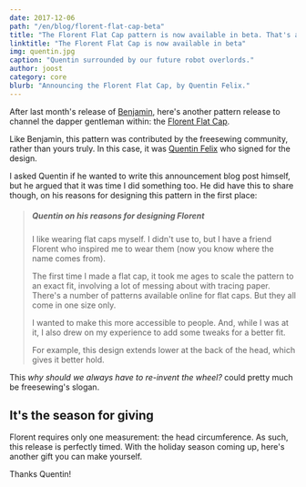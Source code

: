```yaml
---
date: 2017-12-06
path: "/en/blog/florent-flat-cap-beta"
title: "The Florent Flat Cap pattern is now available in beta. That's another gift sorted."
linktitle: "The Florent Flat Cap is now available in beta"
img: quentin.jpg
caption: "Quentin surrounded by our future robot overlords."
author: joost
category: core
blurb: "Announcing the Florent Flat Cap, by Quentin Felix."
---
```


After last month's release of [Benjamin](/patterns/benjamin), here's another pattern release to channel the dapper gentleman within: the [Florent Flat Cap](/patterns/florent).

Like Benjamin, this pattern was contributed by the freesewing community, rather than yours truly. In this case, it was [Quentin Felix](/users/ptzcb) who signed for the design.

I asked Quentin if he wanted to write this announcement blog post himself, but he argued that it was time I did something too. He did have this to share though, on his reasons for designing this pattern in the first place:

> ##### Quentin on his reasons for designing Florent
> 
> I like wearing flat caps myself. I didn't use to, but I have a friend Florent who inspired me to wear them (now you know where the name comes from).
> 
> The first time I made a flat cap, it took me ages to scale the pattern to an exact fit, involving a lot of messing about with tracing paper. There's a number of patterns available online for flat caps. But they all come in one size only.
> 
> I wanted to make this more accessible to people. And, while I was at it, I also drew on my experience to add some tweaks for a better fit.
> 
> For example, this design extends lower at the back of the head, which gives it better hold.

This *why should we always have to re-invent the wheel?* could pretty much be freesewing's slogan.

## It's the season for giving

Florent requires only one measurement: the head circumference. As such, this release is perfectly timed. With the holiday season coming up, here's another gift you can make yourself.

Thanks Quentin!